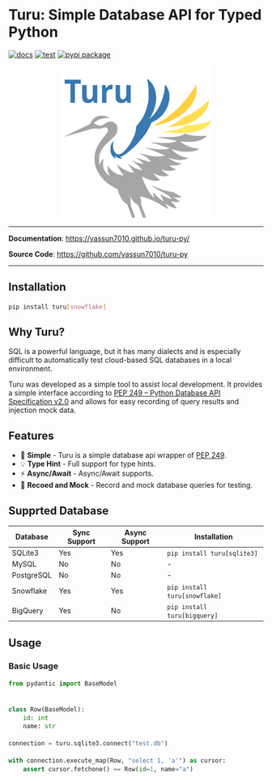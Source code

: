 # Turu: Simple Database API for Typed Python

<!-- --8<-- [start:badges] -->
[![docs](https://github.com/yassun7010/turu-py/actions/workflows/publish-mkdocs.yml/badge.svg)](https://yassun7010.github.io/turu-py/)
[![test](https://github.com/yassun7010/turu-py/actions/workflows/test-suite.yml/badge.svg)](https://github.com/yassun7010/turu-py/actions)
[![pypi package](https://badge.fury.io/py/turu.svg)](https://pypi.org/project/turu)
<!-- --8<-- [end:badges] -->

<p align="center">
    <img alt="logo" src="./docs/images/logo.svg" width="300" />
</p>

---

**Documentation**: <a href="https://yassun7010.github.io/turu-py/" target="_blank">https://yassun7010.github.io/turu-py/</a>

**Source Code**: <a href="https://github.com/yassun7010/turu-py" target="_blank">https://github.com/yassun7010/turu-py</a>

---

## Installation

```bash
pip install turu[snowflake]
```

<!-- --8<-- [start:why_turu] -->
## Why Turu?
SQL is a powerful language, but it has many dialects and is especially difficult to automatically test cloud-based SQL databases in a local environment.

Turu was developed as a simple tool to assist local development.
It provides a simple interface according to [PEP 249 – Python Database API Specification v2.0](https://peps.python.org/pep-0249/) and allows for easy recording of query results and injection mock data.
<!-- --8<-- [end:why_turu] -->

<!-- --8<-- [start:features] -->
## Features

- :rocket: **Simple** - Turu is a simple database api wrapper of [PEP 249](https://peps.python.org/pep-0249/).
- :bulb: **Type Hint**  - Full support for type hints.
- :zap: **Async/Await** - Async/Await supports.
- :test_tube: **Recoed and Mock** - Record and mock database queries for testing.
<!-- --8<-- [end:features] -->

## Supprted Database

| Database   | Sync Support | Async Support | Installation                  |
| ---------- | ------------ | ------------- | ----------------------------- |
| SQLite3    | Yes          | Yes           | `pip install turu[sqlite3]`   |
| MySQL      | No           | No            |  -                            |
| PostgreSQL | No           | No            |  -                            |
| Snowflake  | Yes          | Yes           | `pip install turu[snowflake]` |
| BigQuery   | Yes          | No            | `pip install turu[bigquery]`  |

## Usage

### Basic Usage

```python
from pydantic import BaseModel


class Row(BaseModel):
    id: int
    name: str

connection = turu.sqlite3.connect("test.db")

with connection.execute_map(Row, "select 1, 'a'") as cursor:
    assert cursor.fetchone() == Row(id=1, name="a")
```
